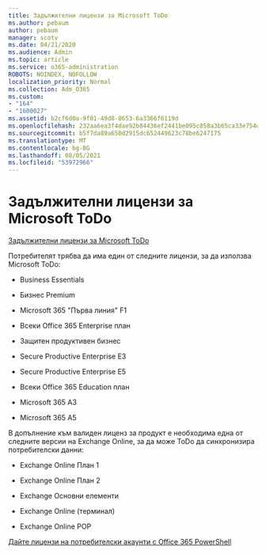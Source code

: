 ```yaml
---
title: Задължителни лицензи за Microsoft ToDo
ms.author: pebaum
author: pebaum
manager: scotv
ms.date: 04/21/2020
ms.audience: Admin
ms.topic: article
ms.service: o365-administration
ROBOTS: NOINDEX, NOFOLLOW
localization_priority: Normal
ms.collection: Adm_O365
ms.custom:
- "164"
- "1600027"
ms.assetid: b2cf6d0a-9f01-49d8-8653-6a3366f6119d
ms.openlocfilehash: 232aa6ea3f4dae92b84436ef2441be095c858a3b65ca33e754d802f39edc2097
ms.sourcegitcommit: b5f7da89a650d2915dc652449623c78be6247175
ms.translationtype: MT
ms.contentlocale: bg-BG
ms.lasthandoff: 08/05/2021
ms.locfileid: "53972966"
---
```

# <a name="required-licenses-for-microsoft-todo"></a>Задължителни лицензи за Microsoft ToDo

[Задължителни лицензи за Microsoft ToDo](https://support.office.com/article/381e9d1b-c500-49b5-973e-890fd86528d7.aspx)
  
Потребителят трябва да има един от следните лицензи, за да използва Microsoft ToDo:
  
- Business Essentials

- Бизнес Premium

- Microsoft 365 "Първа линия" F1

- Всеки Office 365 Enterprise план

- Защитен продуктивен бизнес

- Secure Productive Enterprise E3

- Secure Productive Enterprise E5

- Всеки Office 365 Education план

- Microsoft 365 A3

- Microsoft 365 A5

В допълнение към валиден лиценз за продукт е необходима една от следните версии на Exchange Online, за да може ToDo да синхронизира потребителски данни:
  
- Exchange Online План 1

- Exchange Online План 2

- Exchange Основни елементи

- Exchange Online (терминал)

- Exchange Online POP

[Дайте лицензи на потребителски акаунти с Office 365 PowerShell](https://docs.microsoft.com/office365/enterprise/powershell/assign-licenses-to-user-accounts-with-office-365-powershell )
  